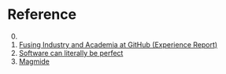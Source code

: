 # Reference

0. []()
0. [Fusing Industry and Academia at GitHub (Experience Report)](https://arxiv.org/abs/2206.09206)
0. [Software can literally be perfect](https://www.youtube.com/watch?v=Lf7ML_ErWvQ)
0. [Magmide](https://github.com/magmide/magmide)

